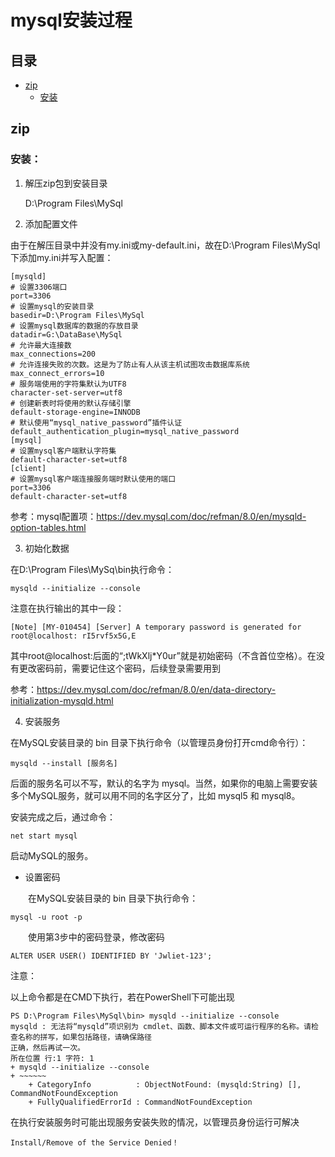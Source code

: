 # mysql安装过程

## 目录
- [zip](#zip)
    - [安装](#安装)


## zip

### 安装：
1. 解压zip包到安装目录

    D:\Program Files\MySql

2. 添加配置文件

由于在解压目录中并没有my.ini或my-default.ini，故在D:\Program Files\MySql下添加my.ini并写入配置：

    [mysqld]
    # 设置3306端口
    port=3306
    # 设置mysql的安装目录
    basedir=D:\Program Files\MySql
    # 设置mysql数据库的数据的存放目录
    datadir=G:\DataBase\MySql
    # 允许最大连接数
    max_connections=200
    # 允许连接失败的次数。这是为了防止有人从该主机试图攻击数据库系统
    max_connect_errors=10
    # 服务端使用的字符集默认为UTF8
    character-set-server=utf8
    # 创建新表时将使用的默认存储引擎
    default-storage-engine=INNODB
    # 默认使用“mysql_native_password”插件认证
    default_authentication_plugin=mysql_native_password
    [mysql]
    # 设置mysql客户端默认字符集
    default-character-set=utf8
    [client]
    # 设置mysql客户端连接服务端时默认使用的端口
    port=3306
    default-character-set=utf8
参考：mysql配置项：https://dev.mysql.com/doc/refman/8.0/en/mysqld-option-tables.html

3. 初始化数据

在D:\Program Files\MySq\bin执行命令：

    mysqld --initialize --console
注意在执行输出的其中一段：

    [Note] [MY-010454] [Server] A temporary password is generated for root@localhost: rI5rvf5x5G,E
其中root@localhost:后面的“;tWkXlj*Y0ur”就是初始密码（不含首位空格）。在没有更改密码前，需要记住这个密码，后续登录需要用到

参考：https://dev.mysql.com/doc/refman/8.0/en/data-directory-initialization-mysqld.html

4. 安装服务

在MySQL安装目录的 bin 目录下执行命令（以管理员身份打开cmd命令行）：

    mysqld --install [服务名]
后面的服务名可以不写，默认的名字为 mysql。当然，如果你的电脑上需要安装多个MySQL服务，就可以用不同的名字区分了，比如 mysql5 和 mysql8。

安装完成之后，通过命令：

    net start mysql
启动MySQL的服务。

* 设置密码

　　在MySQL安装目录的 bin 目录下执行命令：

    mysql -u root -p

　　使用第3步中的密码登录，修改密码

    ALTER USER USER() IDENTIFIED BY 'Jwliet-123';
注意：

以上命令都是在CMD下执行，若在PowerShell下可能出现

    PS D:\Program Files\MySql\bin> mysqld --initialize --console
    mysqld : 无法将“mysqld”项识别为 cmdlet、函数、脚本文件或可运行程序的名称。请检查名称的拼写，如果包括路径，请确保路径
    正确，然后再试一次。
    所在位置 行:1 字符: 1
    + mysqld --initialize --console
    + ~~~~~~
        + CategoryInfo          : ObjectNotFound: (mysqld:String) [], CommandNotFoundException
        + FullyQualifiedErrorId : CommandNotFoundException
在执行安装服务时可能出现服务安装失败的情况，以管理员身份运行可解决

    Install/Remove of the Service Denied！
